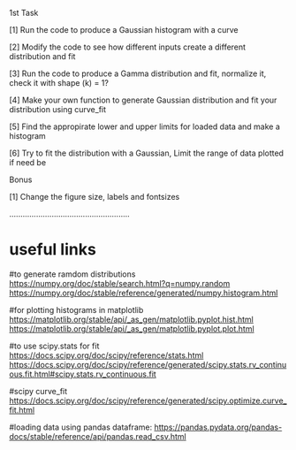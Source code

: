 1st Task

[1] Run the code to produce a Gaussian histogram with a curve

[2] Modify the code to see how different inputs create a different distribution and fit

[3] Run the code to produce a Gamma distribution and fit, normalize it, check it with shape (k) = 1?

[4] Make your own function to generate Gaussian distribution and fit your distribution using curve_fit

[5] Find the appropirate lower and upper limits for loaded data and make a histogram

[6] Try to fit the distribution with a Gaussian, Limit the range of data plotted if need be

Bonus

[1] Change the figure size, labels and fontsizes


......................................................

# useful links
#to generate ramdom distributions 
https://numpy.org/doc/stable/search.html?q=numpy.random
https://numpy.org/doc/stable/reference/generated/numpy.histogram.html

#for plotting histograms in matplotlib
https://matplotlib.org/stable/api/_as_gen/matplotlib.pyplot.hist.html
https://matplotlib.org/stable/api/_as_gen/matplotlib.pyplot.plot.html

#to use scipy.stats for fit
https://docs.scipy.org/doc/scipy/reference/stats.html
https://docs.scipy.org/doc/scipy/reference/generated/scipy.stats.rv_continuous.fit.html#scipy.stats.rv_continuous.fit

#scipy curve_fit 
https://docs.scipy.org/doc/scipy/reference/generated/scipy.optimize.curve_fit.html

#loading data using pandas dataframe:
https://pandas.pydata.org/pandas-docs/stable/reference/api/pandas.read_csv.html

